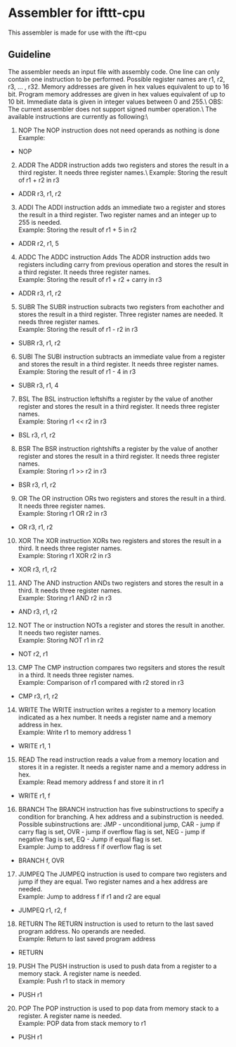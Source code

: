 # Assembler for ifttt-cpu 
This assembler is made for use with the iftt-cpu

## Guideline
The assembler needs an input file with assembly code. One line can only contain one instruction to be performed. Possible register names are r1, r2, r3, ... , r32. Memory addresses are given in hex values equivalent to up to 16 bit. Program memory addresses are given in hex values equivalent of up to 10 bit. Immediate data is given in integer values between 0 and 255.\ 
OBS: The current assembler does not support signed number operation.\ 
The available instructions are currently as following:\ 
1. NOP 
The NOP instruction does not need operands as nothing is done\
Example: 
  * NOP 
2. ADDR
The ADDR instruction adds two registers and stores the result in a third register. It needs three register names.\ 
Example: Storing the result of r1 + r2 in r3
  * ADDR r3, r1, r2 
3. ADDI
The ADDI instruction adds an immediate two a register and stores the result in a third register. Two register names and an integer up to 255 is needed.\
Example: Storing the result of r1 + 5 in r2
  * ADDR r2, r1, 5
4. ADDC
The ADDC instruction Adds The ADDR instruction adds two registers including carry from previous operation and stores the result in a third register. It needs three register names.\
Example: Storing the result of r1 + r2 + carry in r3
  * ADDR r3, r1, r2 
5. SUBR
The SUBR instruction subracts two registers from eachother and stores the result in a third register. Three register names are needed. It needs three register names.\
Example: Storing the result of r1 - r2 in r3
  * SUBR r3, r1, r2
6. SUBI
The SUBI instruction subtracts an immediate value from a register and stores the result in a third register. It needs three register names.\
Example: Storing the result of r1 - 4 in r3
  * SUBR r3, r1, 4
7. BSL
The BSL instruction leftshifts a register by the value of another register and stores the result in a third register. It needs three register names.\
Example: Storing r1 << r2 in r3
  * BSL r3, r1, r2
8. BSR
The BSR instruction rightshifts a register by the value of another register and stores the result in a third register. It needs three register names.\
Example: Storing r1 >> r2 in r3
  * BSR r3, r1, r2 
9. OR
The OR instruction ORs two registers and stores the result in a third. It needs three register names.\
Example: Storing r1 OR r2 in r3
  * OR r3, r1, r2
10. XOR
The XOR instruction XORs two registers and stores the result in a third. It needs three register names.\
Example: Storing r1 XOR r2 in r3
  * XOR r3, r1, r2
11. AND
The AND instruction ANDs two registers and stores the result in a third. It needs three register names.\
Example: Storing r1 AND r2 in r3
  * AND r3, r1, r2
12. NOT 
The or instruction NOTs a register and stores the result in another. It needs two register names.\
Example: Storing NOT r1 in r2
  * NOT r2, r1
13. CMP
The CMP instruction compares two regsiters and stores the result in a third. It needs three register names.\
Example: Comparison of r1 compared with r2 stored in r3
  * CMP r3, r1, r2
14. WRITE
The WRITE instruction writes a register to a memory location indicated as a hex number. It needs a register name and a memory address in hex.\
Example:  Write r1 to memory address 1
  * WRITE r1, 1
15. READ 
The read instruction reads a value from a memory location and stores it in a register. It needs a register name and a memory address in hex. \
Example: Read memory address f and store it in r1
  * WRITE r1, f
16. BRANCH
The BRANCH instruction has five subinstructions to specify a condition for branching. A hex address and a subinstruction is needed. Possible subinstructions are: JMP - unconditional jump, CAR - jump if carry flag is set, OVR - jump if overflow flag is set, NEG - jump if negative flag is set, EQ - Jump if equal flag is set.\
Example: Jump to address f if overflow flag is set
  * BRANCH f, OVR
17. JUMPEQ
The JUMPEQ instruction is used to compare two registers and jump if they are equal. Two register names and a hex address are needed.\
Example:  Jump to address f if r1 and r2 are equal
  * JUMPEQ r1, r2, f
18. RETURN 
The RETURN instruction is used to return to the last saved program address. No operands are needed.\
Example: Return to last saved program address
  * RETURN
19. PUSH
The PUSH instruction is used to push data from a register to a memory stack. A register name is needed.\
Example: Push r1 to stack in memory
  * PUSH r1
20. POP
The POP instruction is used to pop data from memory stack to a register. A register name is needed. \
Example: POP data from stack memory to r1
  * PUSH r1
